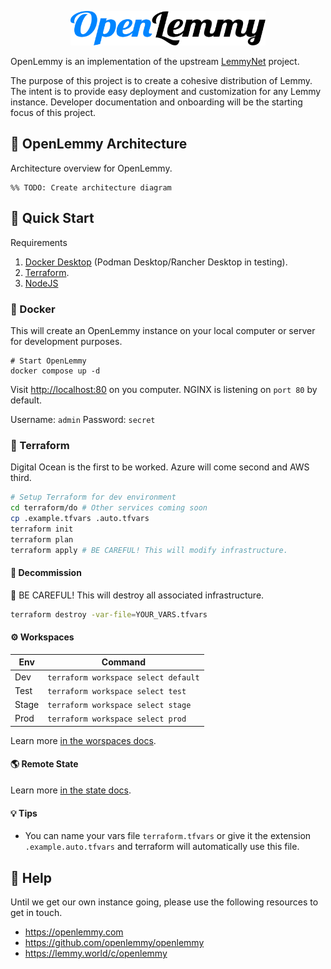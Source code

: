 <p align="center"><img src="https://raw.githubusercontent.com/openlemmy/openlemmy/main/docs/images/logo.svg" alt="OpenLemmy" height="55px"/></p>

OpenLemmy is an implementation of the upstream [LemmyNet](https://github.com/LemmyNet/) project.

The purpose of this project is to create a cohesive distribution of Lemmy. The intent is to provide easy deployment and customization for any Lemmy instance. Developer documentation and onboarding will be the starting focus of this project.

## 📐 OpenLemmy Architecture

Architecture overview for OpenLemmy.

```mermaid
%% TODO: Create architecture diagram
```

## 🚀 Quick Start

Requirements

1. [Docker Desktop](https://www.docker.com/products/docker-desktop/) (Podman Desktop/Rancher Desktop in testing).
2. [Terraform](https://www.terraform.io/downloads.html).
3. [NodeJS](https://nodejs.org/en/download)

### 🐳 Docker

This will create an OpenLemmy instance on your local computer or server for development purposes.

```
# Start OpenLemmy
docker compose up -d
```

Visit [http://localhost:80](http://localhost:80) on you computer. NGINX is listening on `port 80` by default.

Username: `admin`
Password: `secret`

### 🌱 Terraform

Digital Ocean is the first to be worked. Azure will come second and AWS third.

```bash
# Setup Terraform for dev environment
cd terraform/do # Other services coming soon
cp .example.tfvars .auto.tfvars
terraform init
terraform plan
terraform apply # BE CAREFUL! This will modify infrastructure.
```

#### 🧨 Decommission

🚩 BE CAREFUL! This will destroy all associated infrastructure.

```bash
terraform destroy -var-file=YOUR_VARS.tfvars
```

#### ⚙️ Workspaces

| Env   | Command                              |
| ----- | ------------------------------------ |
| Dev   | `terraform workspace select default` |
| Test  | `terraform workspace select test`    |
| Stage | `terraform workspace select stage`   |
| Prod  | `terraform workspace select prod`    |

Learn more [in the worspaces docs](./docs/terraform/WORKSPACES.md).

#### 🌎 Remote State

Learn more [in the state docs](./docs/terraform/STATE.md).

#### 💡 Tips

-   You can name your vars file `terraform.tfvars` or give it the extension `.example.auto.tfvars` and terraform will automatically use this file.

## 🙋 Help

Until we get our own instance going, please use the following resources to get in touch.

-   https://openlemmy.com
-   https://github.com/openlemmy/openlemmy
-   https://lemmy.world/c/openlemmy
